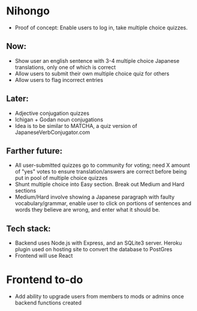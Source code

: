 # Nihongo

* Proof of concept: Enable users to log in, take multiple choice quizzes.

## Now:
* Show user an english sentence with 3-4 multiple choice Japanese translations, only one of which is correct
* Allow users to submit their own multiple choice quiz for others
* Allow users to flag incorrect entries
 
## Later: 
* Adjective conjugation quizzes
* Ichigan + Godan noun conjugations
* Idea is to be similar to MATCHA, a quiz version of JapaneseVerbConjugator.com

## Farther future:
* All user-submitted quizzes go to community for voting; need X amount of "yes" votes to ensure translation/answers are correct before being put in pool of multiple choice quizzes
* Shunt multiple choice into Easy section.  Break out Medium and Hard sections
* Medium/Hard involve showing a Japanese paragraph with faulty vocabulary/grammar, enable user to click on portions of sentences and words they believe are wrong, and enter what it should be.

## Tech stack:
* Backend uses Node.js with Express, and an SQLite3 server.  Heroku plugin used on hosting site to convert the database to PostGres
* Frontend will use React


# Frontend to-do
* Add ability to upgrade users from members to mods or admins once backend functions created